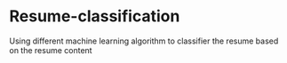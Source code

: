 # Resume-classification
Using different machine learning algorithm to classifier the resume based on the resume content
